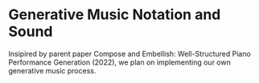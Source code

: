 # Generative Music Notation and Sound
Insipired by parent paper Compose and Embellish: Well-Structured Piano Performance Generation (2022), we plan on implementing our own generative music process.
